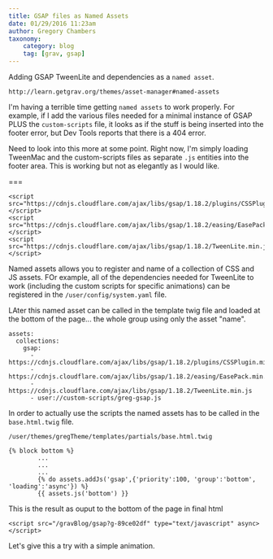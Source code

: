 ```yaml
---
title: GSAP files as Named Assets
date: 01/29/2016 11:23am
author: Gregory Chambers
taxonomy:
    category: blog
    tag: [grav, gsap]
---
```


Adding GSAP TweenLite and dependencies as a `named asset`.

`http://learn.getgrav.org/themes/asset-manager#named-assets`

I'm having a terrible time getting `named assets` to work properly. For example, if I add the various files needed for a minimal instance of GSAP PLUS the `custom-scripts` file, it looks as if the stuff is being inserted into the footer error, but Dev Tools reports that there is a 404 error.

Need to look into this more at some point. Right now, I'm simply loading TweenMac and the custom-scripts files as separate `.js` entities into the footer area. This is working but not as elegantly as I would like.

===

```
<script src="https://cdnjs.cloudflare.com/ajax/libs/gsap/1.18.2/plugins/CSSPlugin.min.js"></script>
<script src="https://cdnjs.cloudflare.com/ajax/libs/gsap/1.18.2/easing/EasePack.min.js"></script>
<script src="https://cdnjs.cloudflare.com/ajax/libs/gsap/1.18.2/TweenLite.min.js"></script>
```

Named assets allows you to register and name of a collection of CSS and JS assets. FOr example, all of the dependencies needed for TweenLite to work (including the custom scripts for specific animations) can be registered in the `/user/config/system.yaml` file.

LAter this named asset can be called in the template twig file and loaded at the bottom of the page... the whole group using only the asset "name".

```
assets:
  collections:
    gsap:
      - https://cdnjs.cloudflare.com/ajax/libs/gsap/1.18.2/plugins/CSSPlugin.min.js
      - https://cdnjs.cloudflare.com/ajax/libs/gsap/1.18.2/easing/EasePack.min.js
      - https://cdnjs.cloudflare.com/ajax/libs/gsap/1.18.2/TweenLite.min.js
      - user://custom-scripts/greg-gsap.js
```

In order to actually use the scripts the named assets has to be called in the `base.html.twig` file.

`/user/themes/gregTheme/templates/partials/base.html.twig`

```
{% block bottom %}
        ...
        ...
        ...
        {% do assets.addJs('gsap',{'priority':100, 'group':'bottom', 'loading':'async'}) %}
        {{ assets.js('bottom') }}
```

This is the result as ouput to the bottom of the page in final html

`<script src="/gravBlog/gsap?g-89ce02df" type="text/javascript" async></script>`

Let's give this a try with a simple animation.
